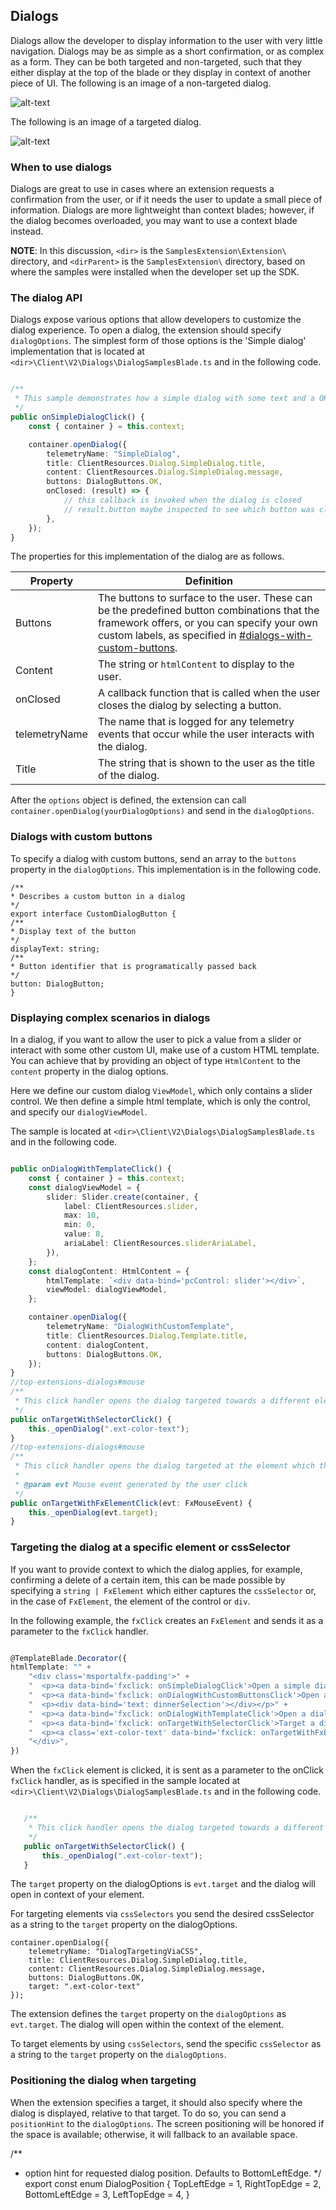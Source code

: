 
<a name="dialogs"></a>
## Dialogs

Dialogs allow the developer to display information to the user with very little navigation. Dialogs may be as simple as a short confirmation, or as complex as a form. They can be both targeted and non-targeted, such that they either display at the top of the blade or they display in context of another piece of UI. The following is an image of a non-targeted dialog.

![alt-text](../media/portalfx-ui-concepts/dialog-non-targeted.png "Non-targeted dialog")

The following is an image of a targeted dialog.

![alt-text](../media/portalfx-ui-concepts/dialog-targeted.png "Targeted dialog")

<a name="dialogs-when-to-use-dialogs"></a>
### When to use dialogs

Dialogs are great to use in cases where an extension requests a confirmation from the user, or if it needs the user to update a small piece of information. Dialogs are more lightweight than context blades; however, if the dialog becomes overloaded, you may want to use a context blade instead.

**NOTE**: In this discussion, `<dir>` is the `SamplesExtension\Extension\` directory, and `<dirParent>`  is the `SamplesExtension\` directory, based on where the samples were installed when the developer set up the SDK. 

<a name="dialogs-the-dialog-api"></a>
### The dialog API

Dialogs expose various options that allow developers to customize the dialog experience. To open a dialog, the extension should specify `dialogOptions`. The simplest form of those options is the 'Simple dialog' implementation that is located at `<dir>\Client\V2\Dialogs\DialogSamplesBlade.ts` and in the following code.

```typescript

/**
 * This sample demonstrates how a simple dialog with some text and a OK button can be opened
 */
public onSimpleDialogClick() {
    const { container } = this.context;

    container.openDialog({
        telemetryName: "SimpleDialog",
        title: ClientResources.Dialog.SimpleDialog.title,
        content: ClientResources.Dialog.SimpleDialog.message,
        buttons: DialogButtons.OK,
        onClosed: (result) => {
            // this callback is invoked when the dialog is closed
            // result.button maybe inspected to see which button was clicked.
        },
    });
}

```

The properties for this implementation of the dialog are as follows.

| Property | Definition |
| -------- | ---------- |
| Buttons | The buttons to surface to the user. These can be the predefined button combinations that the framework offers, or you can specify your own custom labels, as specified in [#dialogs-with-custom-buttons](#dialogs-with-custom-buttons). |
| Content | The string or `htmlContent` to display to the user. |
| onClosed | A callback function that is called when the user closes the dialog by selecting a button. |
| telemetryName | The name that is logged for any telemetry events that occur while the user interacts with the dialog. |
| Title | The string that is shown to the user as the title of the dialog. |

After the `options` object is defined, the extension can call `container.openDialog(yourDialogOptions)` and send in the `dialogOptions`.

<a name="dialogs-dialogs-with-custom-buttons"></a>
### Dialogs with custom buttons

To specify a dialog with custom buttons, send an array to the `buttons` property in the `dialogOptions`.  This implementation  is in the following code. 
<!-- TODO: Locate the  interface implementation, which  is not in `<dir>\Client\V2\Dialogs\DialogSamplesBlade.ts` -->

```
/**
* Describes a custom button in a dialog
*/
export interface CustomDialogButton {
/**
* Display text of the button
*/
displayText: string;
/**
* Button identifier that is programatically passed back
*/
button: DialogButton;
}
```

<a name="dialogs-displaying-complex-scenarios-in-dialogs"></a>
### Displaying complex scenarios in dialogs

In a dialog, if you want to allow the user to pick a value from a slider or interact with some other custom UI, make use of  a custom HTML template. You can achieve that by providing an object of type `HtmlContent` to the `content` property in the dialog options. 

Here we define our custom dialog `ViewModel`, which only contains a slider control. We then define a simple html template, which is only the control, and specify our   `dialogViewModel`.  

 The sample is located at  `<dir>\Client\V2\Dialogs\DialogSamplesBlade.ts` and in the following code.

```typescript

public onDialogWithTemplateClick() {
    const { container } = this.context;
    const dialogViewModel = {
        slider: Slider.create(container, {
            label: ClientResources.slider,
            max: 10,
            min: 0,
            value: 8,
            ariaLabel: ClientResources.sliderAriaLabel,
        }),
    };
    const dialogContent: HtmlContent = {
        htmlTemplate: `<div data-bind='pcControl: slider'></div>`,
        viewModel: dialogViewModel,
    };

    container.openDialog({
        telemetryName: "DialogWithCustomTemplate",
        title: ClientResources.Dialog.Template.title,
        content: dialogContent,
        buttons: DialogButtons.OK,
    });
}
//top-extensions-dialogs#mouse 
/**
 * This click handler opens the dialog targeted towards a different element using a selector
 */
public onTargetWithSelectorClick() {
    this._openDialog(".ext-color-text");
}
//top-extensions-dialogs#mouse
/**
 * This click handler opens the dialog targeted at the element which the click came from
 *
 * @param evt Mouse event generated by the user click
 */
public onTargetWithFxElementClick(evt: FxMouseEvent) {
    this._openDialog(evt.target);
}

```

<a name="dialogs-targeting-the-dialog-at-a-specific-element-or-cssselector"></a>
### Targeting the dialog at a specific element or cssSelector

If you want to provide context to which the dialog applies, for example, confirming a delete of a certain item, this can be made possible by specifying a `string | FxElement` which either captures the `cssSelector` or, in the case of `FxElement`, the element of the control or `div`. 

In the following example, the `fxClick` creates an `FxElement` and sends it as a parameter to the `fxClick` handler.

```typescript

@TemplateBlade.Decorator({
htmlTemplate: "" +
    "<div class='msportalfx-padding'>" +
    "  <p><a data-bind='fxclick: onSimpleDialogClick'>Open a simple dialog</a></p>" +
    "  <p><a data-bind='fxclick: onDialogWithCustomButtonsClick'>Open a dialog with custom buttons</a></p>" +
    "  <p><div data-bind='text: dinnerSelection'></div></p>" +
    "  <p><a data-bind='fxclick: onDialogWithTemplateClick'>Open a dialog with a provided custom template</a></p>" +
    "  <p><a data-bind='fxclick: onTargetWithSelectorClick'>Target a dialog to a element with a selector</a></p>" +
    "  <p><a class='ext-color-text' data-bind='fxclick: onTargetWithFxElementClick, style: {color: colorSelection}'>Target a dialog to a element with FxElement</a>" +
    "</div>",
})

```
<!-- [BradO] Sorry, but it's not clear how this onTarget method relates to 'onClick' nor is it clear how 'FxMouseEvent' relates to 'FxElement'.  -->
When the  `fxClick` element is clicked, it is sent as a parameter to the onClick `fxClick` handler, as is specified in the sample located at  `<dir>\Client\V2\Dialogs\DialogSamplesBlade.ts` and in the following code.

```typescript

   /**
    * This click handler opens the dialog targeted towards a different element using a selector
    */
   public onTargetWithSelectorClick() {
       this._openDialog(".ext-color-text");
   }

```

The `target` property on the dialogOptions is `evt.target` and the dialog will open in context of your element.

For targeting elements via `cssSelectors` you send  the desired cssSelector as a string to the `target` property on the dialogOptions.

```
container.openDialog({
	telemetryName: "DialogTargetingViaCSS",
	title: ClientResources.Dialog.SimpleDialog.title,
	content: ClientResources.Dialog.SimpleDialog.message,
	buttons: DialogButtons.OK,
	target: ".ext-color-text"
});
```

The extension defines the `target` property on the `dialogOptions` as `evt.target`. The  dialog will open within the context of the element.

To target elements by using `cssSelectors`,  send the specific `cssSelector` as a string to the `target` property on the `dialogOptions`.

<a name="dialogs-positioning-the-dialog-when-targeting"></a>
### Positioning the dialog when targeting

When the extension specifies a target, it should  also  specify where the dialog is displayed,  relative to that target. To do so, you can send a `positionHint` to the `dialogOptions`. The screen positioning will be honored if the space is available; otherwise, it will fallback to an available space.

/**
* option hint for requested dialog position. Defaults to BottomLeftEdge.
*/
export const enum DialogPosition {
TopLeftEdge = 1,
RightTopEdge = 2,
BottomLeftEdge = 3,
LeftTopEdge = 4,
}
